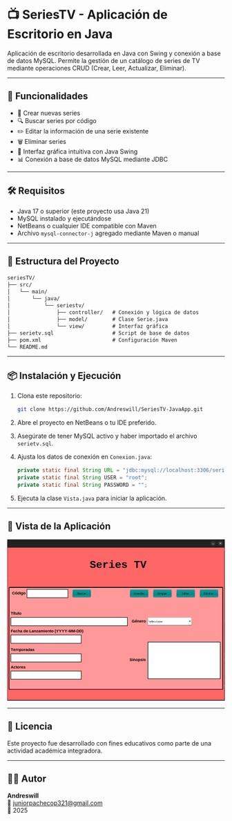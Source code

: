 # 📺 SeriesTV - Aplicación de Escritorio en Java

Aplicación de escritorio desarrollada en Java con Swing y conexión a base de datos MySQL. Permite la gestión de un catálogo de series de TV mediante operaciones CRUD (Crear, Leer, Actualizar, Eliminar).

---

## 🚀 Funcionalidades

- 📄 Crear nuevas series
- 🔍 Buscar series por código
- ✏️ Editar la información de una serie existente
- 🗑️ Eliminar series
- 🎨 Interfaz gráfica intuitiva con Java Swing
- 📊 Conexión a base de datos MySQL mediante JDBC

---

## 🛠️ Requisitos

- Java 17 o superior (este proyecto usa Java 21)
- MySQL instalado y ejecutándose
- NetBeans o cualquier IDE compatible con Maven
- Archivo `mysql-connector-j` agregado mediante Maven o manual

---

## 🧱 Estructura del Proyecto

```
seriesTV/
├── src/
│   └── main/
│       └── java/
│           └── seriestv/
│               ├── controller/   # Conexión y lógica de datos
│               ├── model/        # Clase Serie.java
│               └── view/         # Interfaz gráfica
├── serietv.sql                   # Script de base de datos
├── pom.xml                       # Configuración Maven
└── README.md
```

---

## 📦 Instalación y Ejecución

1. Clona este repositorio:
   ```bash
   git clone https://github.com/Andreswill/SeriesTV-JavaApp.git
   ```

2. Abre el proyecto en NetBeans o tu IDE preferido.

3. Asegúrate de tener MySQL activo y haber importado el archivo `serietv.sql`.

4. Ajusta los datos de conexión en `Conexion.java`:
   ```java
   private static final String URL = "jdbc:mysql://localhost:3306/serietv";
   private static final String USER = "root";
   private static final String PASSWORD = "";
   ```

5. Ejecuta la clase `Vista.java` para iniciar la aplicación.

---

## 🧪 Vista de la Aplicación



![Vista de la aplicación](img/vista.png)


---

## 📄 Licencia

Este proyecto fue desarrollado con fines educativos como parte de una actividad académica integradora.

---

## 👨‍💻 Autor

**Andreswill**  
📧 juniorpachecop321@gmail.com  
📆 2025
